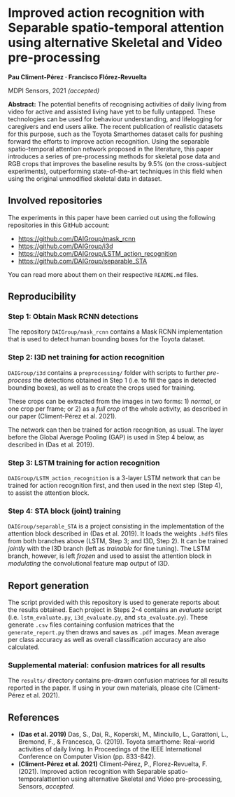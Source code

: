 # Improved action recognition with Separable spatio-temporal attention using alternative Skeletal and Video pre-processing
**Pau Climent-Pérez · Francisco Flórez-Revuelta**

MDPI Sensors, 2021 _(accepted)_

**Abstract:** The potential benefits of recognising activities of daily living from video for active and assisted living
have yet to be fully untapped. These technologies can be used for behaviour understanding, and lifelogging for
caregivers and end users alike. The recent publication of realistic datasets for this purpose, such as the
Toyota Smarthomes dataset calls for pushing forward the efforts to improve action recognition. Using the separable
spatio-temporal attention network proposed in the literature, this paper introduces a series of pre-processing methods
for skeletal pose data and RGB crops that improves the baseline results by 9.5% (on the cross-subject experiments),
outperforming state-of-the-art techniques in this field when using the original unmodified skeletal data in dataset.

## Involved repositories

The experiments in this paper have been carried out using the following repositories in this GitHub account:

* https://github.com/DAIGroup/mask_rcnn
* https://github.com/DAIGroup/i3d
* https://github.com/DAIGroup/LSTM_action_recognition
* https://github.com/DAIGroup/separable_STA

You can read more about them on their respective `README.md` files.

## Reproducibility

### Step 1: Obtain Mask RCNN detections

The repository `DAIGroup/mask_rcnn` contains a Mask RCNN implementation that is used to detect human bounding boxes for
the Toyota dataset.

### Step 2: I3D net training for action recognition

`DAIGroup/i3d` contains a `preprocessing/` folder with scripts to further _pre-process_ the detections obtained in
Step 1 (i.e. to fill the gaps in detected bounding boxes), as well as to create the crops used for training.

These crops can be extracted from the images in two forms: 1) _normal_, or one crop per frame; or 2) as a _full crop_
of the whole activity, as described in our paper (Climent-Pérez et al. 2021).

The network can then be trained for action recognition, as usual. The layer before the Global Average Pooling (GAP) 
is used in Step 4 below, as described in (Das et al. 2019).

### Step 3: LSTM training for action recognition

`DAIGroup/LSTM_action_recognition` is a 3-layer LSTM network that can be trained for action recognition first, and then
used in the next step (Step 4), to assist the attention block. 

### Step 4: STA block (joint) training

`DAIGroup/separable_STA` is a project consisting in the implementation of the attention block described in
(Das et al. 2019). It loads the weights `.hdf5` files from both branches above (LSTM, Step 3; and I3D, Step 2). 
It can be trained _jointly_ with the I3D branch (left as _trainable_ for fine tuning). The LSTM branch, however, is left
_frozen_ and used to assist the attention block in _modulating_ the convolutional feature map output of I3D.

## Report generation

The script provided with this repository is used to generate reports about the results obtained.
Each project in Steps 2-4 contains an _evaluate_ script (i.e. `lstm_evaluate.py`, `i3d_evaluate.py`,
and `sta_evaluate.py`). These generate `.csv` files containing confusion matrices that the `generate_report.py` then
draws and saves as `.pdf` images. Mean average per class accuracy as well as overall classification accuracy are
also calculated. 

### Supplemental material: confusion matrices for all results

The `results/` directory contains pre-drawn confusion matrices for all results reported in the paper.
If using in your own materials, please cite (Climent-Pérez et al. 2021).

## References

* **(Das et al. 2019)** Das, S., Dai, R., Koperski, M., Minciullo, L., Garattoni, L., Bremond, F., & Francesca, G. (2019). Toyota smarthome: Real-world activities of daily living. In Proceedings of the IEEE International Conference on Computer Vision (pp. 833-842).
* **(Climent-Pérez et al. 2021)** Climent-Pérez, P., Florez-Revuelta, F. (2021). Improved action recognition with Separable spatio-temporalattention using alternative Skeletal and Video pre-processing, Sensors, _accepted_.
